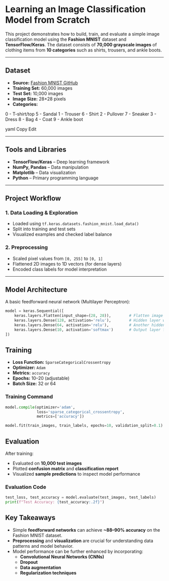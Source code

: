 #  Learning an Image Classification Model from Scratch

This project demonstrates how to build, train, and evaluate a simple image classification model using the **Fashion MNIST** dataset and **TensorFlow/Keras**. The dataset consists of **70,000 grayscale images** of clothing items from **10 categories** such as shirts, trousers, and ankle boots.

---

##  Dataset

- **Source:** [Fashion MNIST GitHub](https://github.com/zalandoresearch/fashion-mnist)
- **Training Set:** 60,000 images  
- **Test Set:** 10,000 images  
- **Image Size:** 28×28 pixels  
- **Categories:**

0 - T-shirt/top 5 - Sandal
1 - Trouser 6 - Shirt
2 - Pullover 7 - Sneaker
3 - Dress 8 - Bag
4 - Coat 9 - Ankle boot

yaml
Copy
Edit

---

##  Tools and Libraries

- **TensorFlow/Keras** – Deep learning framework  
- **NumPy, Pandas** – Data manipulation  
- **Matplotlib** – Data visualization  
- **Python** – Primary programming language

---

##  Project Workflow

### 1. Data Loading & Exploration
- Loaded using `tf.keras.datasets.fashion_mnist.load_data()`
- Split into training and test sets
- Visualized examples and checked label balance

### 2. Preprocessing
- Scaled pixel values from `[0, 255]` to `[0, 1]`
- Flattened 2D images to 1D vectors (for dense layers)
- Encoded class labels for model interpretation

---

##  Model Architecture

A basic feedforward neural network (Multilayer Perceptron):

```python
model = keras.Sequential([
    keras.layers.Flatten(input_shape=(28, 28)),        # Flatten image to 784-dim vector
    keras.layers.Dense(128, activation='relu'),        # Hidden layer with ReLU
    keras.layers.Dense(64, activation='relu'),         # Another hidden layer
    keras.layers.Dense(10, activation='softmax')       # Output layer for 10 classes
])

```

## Training

- **Loss Function:** `SparseCategoricalCrossentropy`
- **Optimizer:** `Adam`
- **Metrics:** `accuracy`
- **Epochs:** 10–20 (adjustable)
- **Batch Size:** 32 or 64

###  Training Command

```python
model.compile(optimizer='adam',
              loss='sparse_categorical_crossentropy',
              metrics=['accuracy'])

model.fit(train_images, train_labels, epochs=10, validation_split=0.1)

```

##  Evaluation

After training:

-  Evaluated on **10,000 test images**
-  Plotted **confusion matrix** and **classification report**
-  Visualized **sample predictions** to inspect model performance

###  Evaluation Code

```python
test_loss, test_accuracy = model.evaluate(test_images, test_labels)
print(f"Test Accuracy: {test_accuracy:.2f}")

```

##  Key Takeaways

- Simple **feedforward networks** can achieve **~88–90% accuracy** on the Fashion MNIST dataset.
- **Preprocessing** and **visualization** are crucial for understanding data patterns and model behavior.
- Model performance can be further enhanced by incorporating:
  -  **Convolutional Neural Networks (CNNs)**
  -  **Dropout**
  -  **Data augmentation**
  -  **Regularization techniques**
